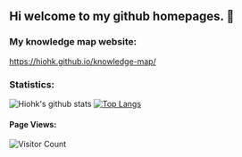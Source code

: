 ## Hi welcome to my github homepages. 👋

### My knowledge map website:
https://hiohk.github.io/knowledge-map/

### Statistics:
![Hiohk's github stats](https://github-readme-stats.vercel.app/api?username=Hiohk&show_icons=true&count_private=true&hide=stars&include_all_commits=true&theme=light)
[![Top Langs](https://github-readme-stats.vercel.app/api/top-langs/?username=Hiohk&layout=compact)](https://github.com/anuraghazra/github-readme-stats)

#### Page Views:
![Visitor Count](https://profile-counter.glitch.me/Hikhk/count.svg)
